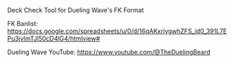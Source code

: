 Deck Check Tool for Dueling Wave's FK Format

FK Banlist: https://docs.google.com/spreadsheets/u/0/d/16qAKxrjygwhZFS_id0_391L7EPu3jvImTJl50cD4IG4/htmlview#

Dueling Wave YouTube: https://www.youtube.com/@TheDuelingBeard
